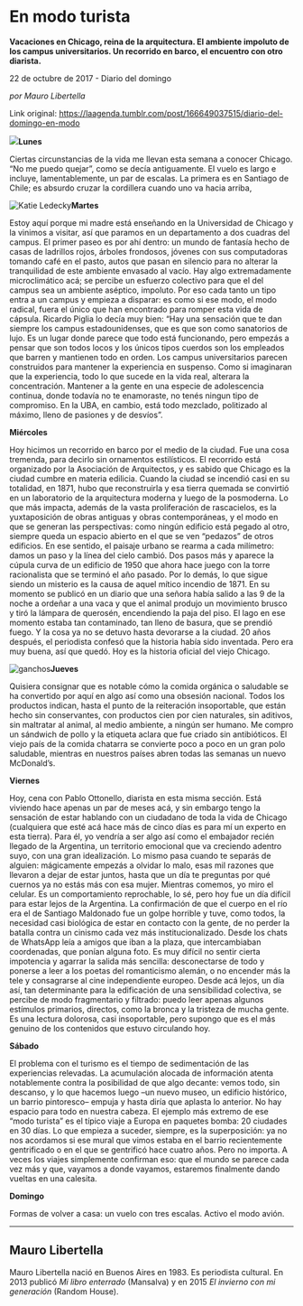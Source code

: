 # En modo turista

**Vacaciones en Chicago, reina de la arquitectura. El ambiente impoluto de los campus universitarios. Un recorrido en barco, el encuentro con otro diarista.**

22 de octubre de 2017 - Diario del domingo

_por Mauro Libertella_

Link original: https://laagenda.tumblr.com/post/166649037515/diario-del-domingo-en-modo

![](https://64.media.tumblr.com/bed8e899134cf1748a5fcf0225c9a4d7/tumblr_inline_pjzpvjdQQc1t6q87u_500.jpg)**Lunes**   

Ciertas circunstancias de la vida me llevan esta semana a conocer Chicago. “No me puedo quejar”, como se decía antiguamente. El vuelo es largo e incluye, lamentablemente, un par de escalas. La primera es en Santiago de Chile; es absurdo cruzar la cordillera cuando uno va hacia arriba, 

![Katie Ledecky](https://64.media.tumblr.com/de86b860c83893cb65be4f74d456605b/tumblr_inline_pjzpvkJyC11t6q87u_250.jpg)**Martes**  

Estoy aquí porque mi madre está enseñando en la Universidad de Chicago y la vinimos a visitar, así que paramos en un departamento a dos cuadras del campus. El primer paseo es por ahí dentro: un mundo de fantasía hecho de casas de ladrillos rojos, árboles frondosos, jóvenes con sus computadoras tomando café en el pasto, autos que pasan en silencio para no alterar la tranquilidad de este ambiente envasado al vacío. Hay algo extremadamente microclimático acá; se percibe un esfuerzo colectivo para que el del campus sea un ambiente aséptico, impoluto. Por eso cada tanto un tipo entra a un campus y empieza a disparar: es como si ese modo, el modo radical, fuera el único que han encontrado para romper esta vida de cápsula. Ricardo Piglia lo decía muy bien: “Hay una sensación que te dan siempre los campus estadounidenses, que es que son como sanatorios de lujo. Es un lugar donde parece que todo está funcionando, pero empezás a pensar que son todos locos y los únicos tipos cuerdos son los empleados que barren y mantienen todo en orden. Los campus universitarios parecen construidos para mantener la experiencia en suspenso. Como si imaginaran que la experiencia, todo lo que sucede en la vida real, alterara la concentración. Mantener a la gente en una especie de adolescencia continua, donde todavía no te enamoraste, no tenés ningun tipo de compromiso. En la UBA, en cambio, está todo mezclado, politizado al máximo, lleno de pasiones y de desvíos”. 

**Miércoles**  

Hoy hicimos un recorrido en barco por el medio de la ciudad. Fue una cosa tremenda, para decirlo sin ornamentos estilísticos. El recorrido está organizado por la Asociación de Arquitectos, y es sabido que Chicago es la ciudad cumbre en materia edilicia. Cuando la ciudad se incendió casi en su totalidad, en 1871, hubo que reconstruirla y esa tierra quemada se convirtió en un laboratorio de la arquitectura moderna y luego de la posmoderna. Lo que más impacta, además de la vasta proliferación de rascacielos, es la yuxtaposición de obras antiguas y obras contemporáneas, y el modo en que se generan las perspectivas: como ningún edificio está pegado al otro, siempre queda un espacio abierto en el que se ven “pedazos” de otros edificios. En ese sentido, el paisaje urbano se rearma a cada milímetro: damos un paso y la línea del cielo cambió. Dos pasos más y aparece la cúpula curva de un edificio de 1950 que ahora hace juego con la torre racionalista que se terminó el año pasado. Por lo demás, lo que sigue siendo un misterio es la causa de aquel mítico incendio de 1871. En su momento se publicó en un diario que una señora había salido a las 9 de la noche a ordeñar a una vaca y que el animal produjo un movimiento brusco y tiró la lámpara de querosén, encendiendo la paja del piso. El lago en ese momento estaba tan contaminado, tan lleno de basura, que se prendió fuego. Y la cosa ya no se detuvo hasta devorarse a la ciudad. 20 años después, el periodista confesó que la historia había sido inventada. Pero era muy buena, así que quedó. Hoy es la historia oficial del viejo Chicago. 

![ganchos](https://64.media.tumblr.com/bed8e899134cf1748a5fcf0225c9a4d7/tumblr_inline_pjzpvjdQQc1t6q87u_500.jpg)**Jueves**  

Quisiera consignar que es notable cómo la comida orgánica o saludable se ha convertido por aquí en algo así como una obsesión nacional. Todos los productos indican, hasta el punto de la reiteración insoportable, que están hecho sin conservantes, con productos cien por cien naturales, sin aditivos, sin maltratar al animal, al medio ambiente, a ningún ser humano. Me compro un sándwich de pollo y la etiqueta aclara que fue criado sin antibióticos. El viejo país de la comida chatarra se convierte poco a poco en un gran polo saludable, mientras en nuestros países abren todas las semanas un nuevo McDonald’s. 

**Viernes**  

Hoy, cena con Pablo Ottonello, diarista en esta misma sección. Está viviendo hace apenas un par de meses acá, y sin embargo tengo la sensación de estar hablando con un ciudadano de toda la vida de Chicago (cualquiera que esté acá hace más de cinco días es para mí un experto en esta tierra). Para él, yo vendría a ser algo así como el embajador recién llegado de la Argentina, un territorio emocional que va creciendo adentro suyo, con una gran idealización. Lo mismo pasa cuando te separás de alguien: mágicamente empezás a olvidar lo malo, esas mil razones que llevaron a dejar de estar juntos, hasta que un día te preguntas por qué cuernos ya no estás más con esa mujer. Mientras comemos, yo miro el celular. Es un comportamiento reprochable, lo sé, pero hoy fue un día difícil para estar lejos de la Argentina. La confirmación de que el cuerpo en el río era el de Santiago Maldonado fue un golpe horrible y tuve, como todos, la necesidad casi biológica de estar en contacto con la gente, de no perder la batalla contra un cinismo cada vez más institucionalizado. Desde los chats de WhatsApp leía a amigos que iban a la plaza, que intercambiaban coordenadas, que ponían alguna foto. Es muy difícil no sentir cierta impotencia y agarrar la salida más sencilla: desconectarse de todo y ponerse a leer a los poetas del romanticismo alemán, o no encender más la tele y consagrarse al cine independiente europeo. Desde acá lejos, un día así, tan determinante para la edificación de una sensibilidad colectiva, se percibe de modo fragmentario y filtrado: puedo leer apenas algunos estímulos primarios, directos, como la bronca y la tristeza de mucha gente. Es una lectura dolorosa, casi insoportable, pero supongo que es el más genuino de los contenidos que estuvo circulando hoy. 

**Sábado**  

El problema con el turismo es el tiempo de sedimentación de las experiencias relevadas. La acumulación alocada de información atenta notablemente contra la posibilidad de que algo decante: vemos todo, sin descanso, y lo que hacemos luego –un nuevo museo, un edificio histórico, un barrio pintoresco– empuja y hasta diría que aplasta lo anterior. No hay espacio para todo en nuestra cabeza. El ejemplo más extremo de ese “modo turista” es el típico viaje a Europa en paquetes bomba: 20 ciudades en 30 días. Lo que empieza a suceder, siempre, es la superposición: ya no nos acordamos si ese mural que vimos estaba en el barrio recientemente gentrificado o en el que se gentrificó hace cuatro años. Pero no importa. A veces los viajes simplemente confirman eso: que el mundo se parece cada vez más y que, vayamos a donde vayamos, estaremos finalmente dando vueltas en una calesita. 

**Domingo**  

Formas de volver a casa: un vuelo con tres escalas. Activo el modo avión. 

  




---

Mauro Libertella
----------------

 Mauro Libertella nació en Buenos Aires en 1983. Es periodista cultural. En 2013 publicó *Mi libro enterrado* (Mansalva) y en 2015 *El invierno con mi generación* (Random House).

